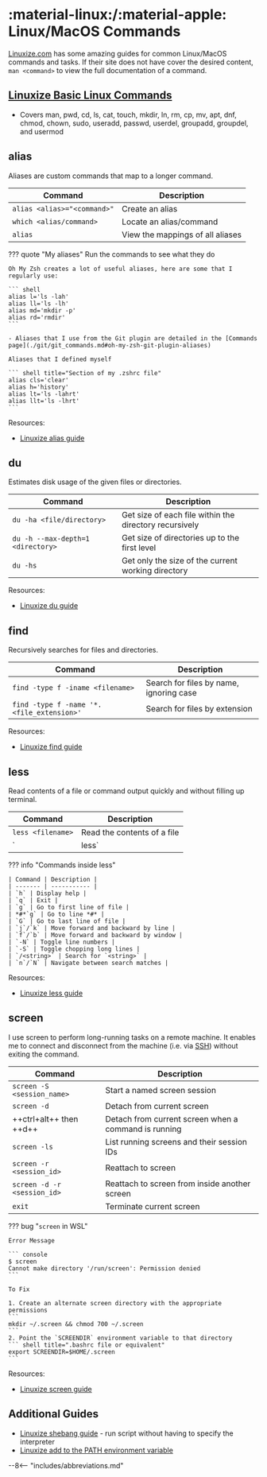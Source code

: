 # :material-linux:/:material-apple: Linux/MacOS Commands

[Linuxize.com](https://linuxize.com/) has some amazing guides for common Linux/MacOS commands and tasks.
If their site does not have cover the desired content, `man <command>` to view the full documentation of a command.

## [Linuxize Basic Linux Commands](https://linuxize.com/post/basic-linux-commands/)

- Covers man, pwd, cd, ls, cat, touch, mkdir, ln, rm, cp, mv, apt, dnf, chmod, chown, sudo, useradd, passwd, userdel, groupadd, groupdel, and usermod

## alias

Aliases are custom commands that map to a longer command.

| Command     | Description                          |
| ----------- | ------------------------------------ |
| `alias <alias>="<command>"` | Create an alias |
| `which <alias/command>` | Locate an alias/command |
| `alias` | View the mappings of all aliases |

??? quote "My aliases"
    Run the commands to see what they do

    Oh My Zsh creates a lot of useful aliases, here are some that I regularly use:

    ``` shell
    alias l='ls -lah'
    alias ll='ls -lh'
    alias md='mkdir -p'
    alias rd='rmdir'
    ```

    - Aliases that I use from the Git plugin are detailed in the [Commands page](./git/git_commands.md#oh-my-zsh-git-plugin-aliases)

    Aliases that I defined myself

    ``` shell title="Section of my .zshrc file"
    alias cls='clear'
    alias h='history'
    alias lt='ls -lahrt'
    alias llt='ls -lhrt'
    ```

Resources:

- [Linuxize alias guide](https://linuxize.com/post/how-to-create-bash-aliases/)

## du

Estimates disk usage of the given files or directories.

| Command     | Description                          |
| ----------- | ------------------------------------ |
| `du -ha <file/directory>` | Get size of each file within the directory recursively |
| `du -h --max-depth=1 <directory>` | Get size of directories up to the first level |
| `du -hs` | Get only the size of the current working directory |

Resources:

- [Linuxize du guide](https://linuxize.com/post/du-command-in-linux/)

## find

Recursively searches for files and directories.

| Command | Description |
| ------- | ----------- |
| `find -type f -iname <filename>` | Search for files by name, ignoring case |
| `find -type f -name '*.<file_extension>'` | Search for files by extension |

Resources:

- [Linuxize find guide](https://linuxize.com/post/how-to-find-files-in-linux-using-the-command-line/)

## less

Read contents of a file or command output quickly and without filling up terminal.

| Command | Description |
| ------- | ----------- |
| `less <filename>` | Read the contents of a file |
| `<command> | less` | Read the standard output (what would be printed to the terminal) of `<command>` |

??? info "Commands inside less"

    | Command | Description |
    | ------- | ----------- |
    | `h` | Display help |
    | `q` | Exit |
    | `g` | Go to first line of file |
    | *#*`g` | Go to line *#* |
    | `G` | Go to last line of file |
    | `j`/`k` | Move forward and backward by line |
    | `f`/`b` | Move forward and backward by window |
    | `-N` | Toggle line numbers |
    | `-S` | Toggle chopping long lines |
    | `/<string>` | Search for `<string>` |
    | `n`/`N` | Navigate between search matches |

Resources:

- [Linuxize less guide](https://linuxize.com/post/less-command-in-linux/)

## screen

I use screen to perform long-running tasks on a remote machine. It enables me to connect and disconnect from the machine
(i.e. via [SSH](./ssh.md)) without exiting the command.

| Command     | Description                          |
| ----------- | ------------------------------------ |
| `screen -S <session_name>` | Start a named screen session |
| `screen -d` | Detach from current screen |
| ++ctrl+alt++ then ++d++ | Detach from current screen when a command is running |
| `screen -ls` | List running screens and their session IDs |
| `screen -r <session_id>` | Reattach to screen |
| `screen -d -r <session_id>` | Reattach to screen from inside another screen |
| `exit` | Terminate current screen |

??? bug "`screen` in WSL"

    Error Message

    ``` console
    $ screen
    Cannot make directory '/run/screen': Permission denied
    ```

    To Fix

    1. Create an alternate screen directory with the appropriate permissions
    ```
    mkdir ~/.screen && chmod 700 ~/.screen
    ```
    2. Point the `SCREENDIR` environment variable to that directory
    ``` shell title=".bashrc file or equivalent"
    export SCREENDIR=$HOME/.screen
    ```

Resources:

- [Linuxize screen guide](https://linuxize.com/post/how-to-use-linux-screen/)

## Additional Guides

- [Linuxize shebang guide](https://linuxize.com/post/bash-shebang/) - run script without having to specify the interpreter
- [Linuxize add to the PATH environment variable](https://linuxize.com/post/how-to-add-directory-to-path-in-linux/)

--8<-- "includes/abbreviations.md"
